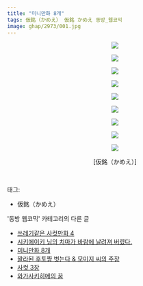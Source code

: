 ```yaml
---
title: "미니만화 8개"
tags: 仮銘（かめえ） 仮銘 かめえ 동방_웹코믹
image: ghap/2973/001.jpg
---
```

<div class="article">
<p style="text-align: center; clear: none; float: none;"><img src="{{ site.nasurl }}/ghap/2973/001.jpg"/></p>
<p style="text-align: center; clear: none; float: none;"><img src="{{ site.nasurl }}/ghap/2973/002.jpg"/></p>
<p style="text-align: center; clear: none; float: none;"><img src="{{ site.nasurl }}/ghap/2973/003.jpg"/></p>
<p style="text-align: center; clear: none; float: none;"><img src="{{ site.nasurl }}/ghap/2973/004.jpg"/></p>
<p style="text-align: center; clear: none; float: none;"><img src="{{ site.nasurl }}/ghap/2973/005.jpg"/></p>
<p style="text-align: center; clear: none; float: none;"><img src="{{ site.nasurl }}/ghap/2973/006.jpg"/></p>
<p style="text-align: center; clear: none; float: none;"><img src="{{ site.nasurl }}/ghap/2973/007.jpg"/></p>
<p style="text-align: center; clear: none; float: none;"><img src="{{ site.nasurl }}/ghap/2973/008.jpg"/></p>
<p style="text-align: center; clear: none; float: none;"><img src="{{ site.nasurl }}/ghap/2973/009.jpg"/></p>
<p style="text-align: center; clear: none; float: none;">[仮銘（かめえ）]</p>
<p><br/></p>
</div><div class="tagTrail">
<p>태그: </p>
<ul>
<li>仮銘（かめえ）</li>
</ul>
</div><div class="another">
<p>'동방 웹코믹' 카테고리의 다른 글</p>
<ul>
<li><a href="/2016-12-22-ghap_2979">쓰레기같은 사컷만화 4</a></li>
<li><a href="/2016-12-22-ghap_2978">시키에이키 님의 치마가 바람에 날려져 버렸다.</a></li>
<li><a href="/2016-12-21-ghap_2973">미니만화 8개</a></li>
<li><a href="/2016-12-21-ghap_2970">꽐라된 후토쨩 벗는다 &amp; 모미지 씨의 주장</a></li>
<li><a href="/2016-12-21-ghap_2968">사컷 3장</a></li>
<li><a href="/2016-12-21-ghap_2966">와가사키히메의 꿈</a></li>
</ul>
</div><div class="cb_module cb_fluid">
<div class="cb_wrt cb_profile">
</div><!-- commentList close -->
</div>